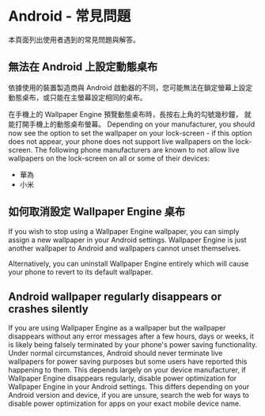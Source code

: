 # Android - 常見問題

本頁面列出使用者遇到的常見問題與解答。

## 無法在 Android 上設定動態桌布

依據使用的裝置製造商與 Android 啟動器的不同，您可能無法在鎖定螢幕上設定動態桌布，或只能在主螢幕設定相同的桌布。

在手機上的 Wallpaper Engine 預覽動態桌布時，長按右上角的勾號幾秒鐘， 就能打開手機上的動態桌布螢幕。 Depending on your manufacturer, you should now see the option to set the wallpaper on your lock-screen - if this option does not appear, your phone does not support live wallpapers on the lock-screen. The following phone manufacturers are known to not allow live wallpapers on the lock-screen on all or some of their devices:

* 華為
* 小米

## 如何取消設定 Wallpaper Engine 桌布

If you wish to stop using a Wallpaper Engine wallpaper, you can simply assign a new wallpaper in your Android settings. Wallpaper Engine is just another wallpaper to Android and wallpapers cannot unset themselves.

Alternatively, you can uninstall Wallpaper Engine entirely which will cause your phone to revert to its default wallpaper.

## Android wallpaper regularly disappears or crashes silently

If you are using Wallpaper Engine as a wallpaper but the wallpaper disappears without any error messages after a few hours, days or weeks, it is likely being falsely terminated by your phone's power saving functionality. Under normal circumstances, Android should never terminate live wallpapers for power saving purposes but some users have reported this happening to them. This depends largely on your device manufacturer, if Wallpaper Engine disappears regularly, disable power optimization for Wallpaper Engine in your Android settings. This differs depending on your Android version and device, if you are unsure, search the web for ways to disable power optimization for apps on your exact mobile device name.